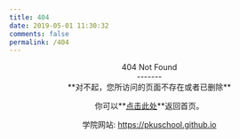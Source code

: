 ```yaml
---
title: 404
date: 2019-05-01 11:30:32
comments: false
permalink: /404
---
```


<center>404 Not Found<center>
-------
<center>**对不起，您所访问的页面不存在或者已删除**

你可以**[点击此处](https://pkuschool.github.io/Honours-programs/)**返回首页。


  学院网站: https://pkuschool.github.io 